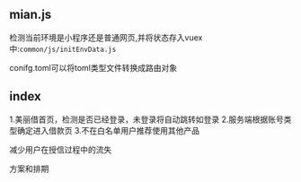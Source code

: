 ## mian.js

检测当前环境是小程序还是普通网页,并将状态存入vuex中:`common/js/initEnvData.js`

conifg.toml可以将toml类型文件转换成路由对象

## index

1.美丽借首页，检测是否已经登录，未登录将自动跳转如登录
2.服务端根据账号类型确定进入借款页
3.不在白名单用户推荐使用其他产品



减少用户在授信过程中的流失

方案和排期




